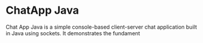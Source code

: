<h1>ChatApp Java</h1>
<p>
  Chat App Java is a simple console-based client-server chat application built in Java using sockets. It demonstrates the fundament
</p> 
